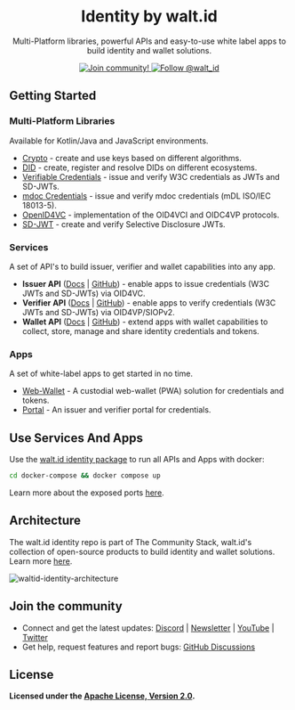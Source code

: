 <div align="center">
 <h1>Identity by walt.id</h1>
 <p>Multi-Platform libraries, powerful APIs and easy-to-use white label apps to build identity and wallet solutions.</p>

<a href="https://walt.id/community">
<img src="https://img.shields.io/badge/Join-The Community-blue.svg?style=flat" alt="Join community!" />
</a>
<a href="https://twitter.com/intent/follow?screen_name=walt_id">
<img src="https://img.shields.io/twitter/follow/walt_id.svg?label=Follow%20@walt_id" alt="Follow @walt_id" />
</a>


</div>

## Getting Started

### Multi-Platform Libraries 
Available for Kotlin/Java and JavaScript environments.

- [Crypto](https://github.com/walt-id/waltid-identity/blob/main/waltid-crypto/README.md) - create and use keys based on different algorithms.
- [DID](https://github.com/walt-id/waltid-identity/blob/main/waltid-did/README.md) - create, register and resolve DIDs on different ecosystems.
- [Verifiable Credentials](https://github.com/walt-id/waltid-identity/tree/main/waltid-verifiable-credentials) - issue and verify W3C credentials as JWTs and SD-JWTs.
- [mdoc Credentials](https://github.com/walt-id/waltid-identity/tree/main/waltid-mdoc-credentials) - issue and verify mdoc credentials (mDL ISO/IEC 18013-5).
- [OpenID4VC](https://github.com/walt-id/waltid-identity/blob/main/waltid-openid4vc/README.md) - implementation of the OID4VCI and OIDC4VP protocols.
- [SD-JWT](https://github.com/walt-id/waltid-identity/blob/main/waltid-sdjwt/README.md) - create and verify Selective Disclosure JWTs.

### Services
A set of API's to build issuer, verifier and wallet capabilities into any app.

- **Issuer API** ([Docs](https://docs.oss.walt.id/issuer/api/getting-started) | [GitHub](https://github.com/walt-id/waltid-identity/tree/main/waltid-issuer-api)) - enable apps to issue credentials (W3C JWTs and SD-JWTs) via OID4VC.
- **Verifier API**  ([Docs](https://docs.oss.walt.id/verifier/api/getting-started) | [GitHub](https://github.com/walt-id/waltid-identity/tree/main/waltid-verifier-api)) - enable apps to verify credentials (W3C JWTs and SD-JWTs) via OID4VP/SIOPv2.
- **Wallet API** ([Docs](https://docs.oss.walt.id/wallet/api/getting-started) | [GitHub](https://github.com/walt-id/waltid-identity/blob/main/waltid-web-wallet/README.md)) - extend apps with wallet capabilities to collect, store, manage and share identity credentials and tokens.

### Apps
A set of white-label apps to get started in no time.

- [Web-Wallet](https://github.com/walt-id/waltid-identity/tree/main/waltid-web-wallet) - A custodial web-wallet (PWA) solution for credentials and tokens.
- [Portal](https://github.com/walt-id/waltid-identity/tree/main/waltid-web-portal) - An issuer and verifier portal for credentials.

## Use Services And Apps

Use the [walt.id identity package](https://github.com/walt-id/waltid-identity/tree/main/docker-compose) to run all APIs and Apps with docker: 

```bash
cd docker-compose && docker compose up
```

Learn more about the exposed ports [here](https://github.com/walt-id/waltid-identity/tree/main/docker-compose).

## Architecture
The walt.id identity repo is part of The Community Stack, walt.id's collection of open-source products to build identity and wallet solutions. Learn more [here](https://walt.id/blog/p/community-stack).

![waltid-identity-architecture](https://github.com/walt-id/waltid-identity/assets/48290617/b7ca5662-53cc-488c-bfe5-a58c89cd2ec0)


## Join the community

* Connect and get the latest updates: <a href="https://discord.gg/AW8AgqJthZ">Discord</a> | <a href="https://walt.id/newsletter">Newsletter</a> | <a href="https://www.youtube.com/channel/UCXfOzrv3PIvmur_CmwwmdLA">YouTube</a> | <a href="https://mobile.twitter.com/walt_id" target="_blank">Twitter</a>
* Get help, request features and report bugs: <a href="https://github.com/walt-id/.github/discussions" target="_blank">GitHub Discussions</a>

## License

**Licensed under the [Apache License, Version 2.0](https://github.com/walt-id/waltid-ssikit/blob/master/LICENSE).**


